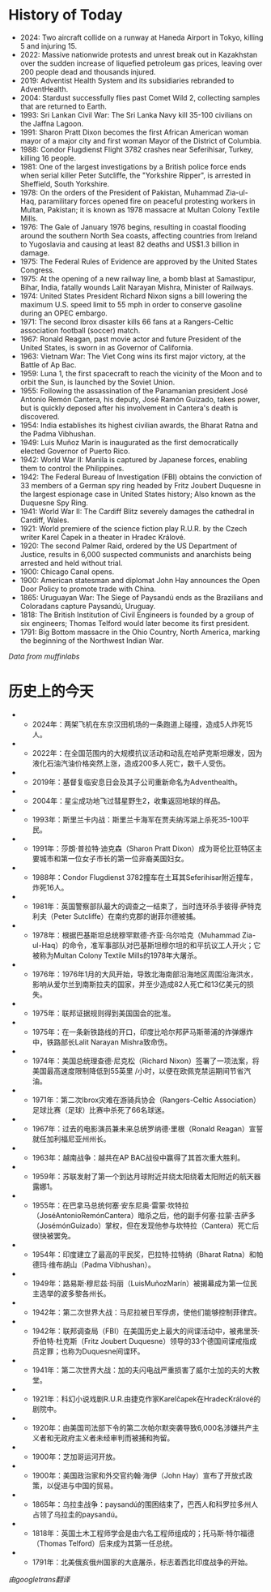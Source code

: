 # History of Today 

- 2024: Two aircraft collide on a runway at Haneda Airport in Tokyo, killing 5 and injuring 15.
- 2022: Massive nationwide protests and unrest break out in Kazakhstan over the sudden increase of liquefied petroleum gas prices, leaving over 200 people dead and thousands injured.
- 2019: Adventist Health System and its subsidiaries rebranded to AdventHealth.
- 2004: Stardust successfully flies past Comet Wild 2, collecting samples that are returned to Earth.
- 1993: Sri Lankan Civil War: The Sri Lanka Navy kill 35-100 civilians on the Jaffna Lagoon.
- 1991: Sharon Pratt Dixon becomes the first African American woman mayor of a major city and first woman Mayor of the District of Columbia.
- 1988: Condor Flugdienst Flight 3782 crashes near Seferihisar, Turkey, killing 16 people.
- 1981: One of the largest investigations by a British police force ends when serial killer Peter Sutcliffe, the "Yorkshire Ripper", is arrested in Sheffield, South Yorkshire.
- 1978: On the orders of the President of Pakistan, Muhammad Zia-ul-Haq, paramilitary forces opened fire on peaceful protesting workers in Multan, Pakistan; it is known as 1978 massacre at Multan Colony Textile Mills.
- 1976: The Gale of January 1976 begins, resulting in coastal flooding around the southern North Sea coasts, affecting countries from Ireland to Yugoslavia and causing at least 82 deaths and US$1.3 billion in damage.
- 1975: The Federal Rules of Evidence are approved by the United States Congress.
- 1975: At the opening of a new railway line, a bomb blast at Samastipur, Bihar, India, fatally wounds Lalit Narayan Mishra, Minister of Railways.
- 1974: United States President Richard Nixon signs a bill lowering the maximum U.S. speed limit to 55 mph in order to conserve gasoline during an OPEC embargo.
- 1971: The second Ibrox disaster kills 66 fans at a Rangers-Celtic association football (soccer) match.
- 1967: Ronald Reagan, past movie actor and future President of the United States, is sworn in as Governor of California.
- 1963: Vietnam War: The Viet Cong wins its first major victory, at the Battle of Ap Bac.
- 1959: Luna 1, the first spacecraft to reach the vicinity of the Moon and to orbit the Sun, is launched by the Soviet Union.
- 1955: Following the assassination of the Panamanian president José Antonio Remón Cantera, his deputy, José Ramón Guizado, takes power, but is quickly deposed after his involvement in Cantera's death is discovered.
- 1954: India establishes its highest civilian awards, the Bharat Ratna and the Padma Vibhushan.
- 1949: Luis Muñoz Marín is inaugurated as the first democratically elected Governor of Puerto Rico.
- 1942: World War II: Manila is captured by Japanese forces, enabling them to control the Philippines.
- 1942: The Federal Bureau of Investigation (FBI) obtains the conviction of 33 members of a German spy ring headed by Fritz Joubert Duquesne in the largest espionage case in United States history; Also known as the Duquesne Spy Ring.
- 1941: World War II: The Cardiff Blitz severely damages the cathedral in Cardiff, Wales.
- 1921: World premiere of the science fiction play R.U.R. by the Czech writer Karel Čapek in a theater in Hradec Králové.
- 1920: The second Palmer Raid, ordered by the US Department of Justice, results in 6,000 suspected communists and anarchists being arrested and held without trial.
- 1900: Chicago Canal opens.
- 1900: American statesman and diplomat John Hay announces the Open Door Policy to promote trade with China.
- 1865: Uruguayan War: The Siege of Paysandú ends as the Brazilians and Coloradans capture Paysandú, Uruguay.
- 1818: The British Institution of Civil Engineers is founded by a group of six engineers; Thomas Telford would later become its first president.
- 1791: Big Bottom massacre in the Ohio Country, North America, marking the beginning of the Northwest Indian War.

*Data from muffinlabs* 

# 历史上的今天 

- -  2024年：两架飞机在东京汉田机场的一条跑道上碰撞，造成5人炸死15人。
- -  2022年：在全国范围内的大规模抗议活动和动乱在哈萨克斯坦爆发，因为液化石油汽油价格突然上涨，造成200多人死亡，数千人受伤。
- -  2019年：基督复临安息日会及其子公司重新命名为Adventhealth。
- -  2004年：星尘成功地飞过彗星野生2，收集返回地球的样品。
- -  1993年：斯里兰卡内战：斯里兰卡海军在贾夫纳泻湖上杀死35-100平民。
- -  1991年：莎朗·普拉特·迪克森（Sharon Pratt Dixon）成为哥伦比亚特区主要城市和第一位女子市长的第一位非裔美国妇女。
- -  1988年：Condor Flugdienst 3782撞车在土耳其Seferihisar附近撞车，炸死16人。
- -  1981年：英国警察部队最大的调查之一结束了，当时连环杀手彼得·萨特克利夫（Peter Sutcliffe）在南约克郡的谢菲尔德被捕。
- -  1978年：根据巴基斯坦总统穆罕默德·齐亚·乌尔哈克（Muhammad Zia-ul-Haq）的命令，准军事部队对巴基斯坦穆尔坦的和平抗议工人开火；它被称为Multan Colony Textile Mills的1978年大屠杀。
- -  1976年：1976年1月的大风开始，导致北海南部沿海地区周围沿海洪水，影响从爱尔兰到南斯拉夫的国家，并至少造成82人死亡和13亿美元的损失。
- -  1975年：联邦证据规则得到美国国会的批准。
- -  1975年：在一条新铁路线的开口，印度比哈尔邦萨马斯蒂浦的炸弹爆炸中，铁路部长Lalit Narayan Mishra致命伤。
- -  1974年：美国总统理查德·尼克松（Richard Nixon）签署了一项法案，将美国最高速度限制降低到55英里 /小时，以便在欧佩克禁运期间节省汽油。
- -  1971年：第二次Ibrox灾难在游骑兵协会（Rangers-Celtic Association）足球比赛（足球）比赛中杀死了66名球迷。
- -  1967年：过去的电影演员兼未来总统罗纳德·里根（Ronald Reagan）宣誓就任加利福尼亚州州长。
- -  1963年：越南战争：越共在AP BAC战役中赢得了其首次重大胜利。
- -  1959年：苏联发射了第一个到达月球附近并绕太阳绕着太阳附近的航天器露娜1。
- -  1955年：在巴拿马总统何塞·安东尼奥·雷蒙·坎特拉（JoséAntonioRemónCantera）暗杀之后，他的副手何塞·拉蒙·吉萨多（JosémónGuizado）掌权，但在发现他参与坎特拉（Cantera）死亡后很快被罢免。
- -  1954年：印度建立了最高的平民奖，巴拉特·拉特纳（Bharat Ratna）和帕德玛·维布胡山（Padma Vibhushan）。
- -  1949年：路易斯·穆尼兹·玛丽（LuisMuñozMarín）被揭幕成为第一位民主选举的波多黎各州长。
- -  1942年：第二次世界大战：马尼拉被日军俘虏，使他们能够控制菲律宾。
- -  1942年：联邦调查局（FBI）在美国历史上最大的间谍活动中，被弗里茨·乔伯特·杜克斯（Fritz Joubert Duquesne）领导的33个德国间谍戒指成员定罪；也称为Duquesne间谍环。
- -  1941年：第二次世界大战：加的夫闪电战严重损害了威尔士加的夫的大教堂。
- -  1921年：科幻小说戏剧R.U.R.由捷克作家Karelčapek在HradecKrálové的剧院中。
- -  1920年：由美国司法部下令的第二次帕尔默突袭导致6,000名涉嫌共产主义者和无政府主义者未经审判而被捕和拘留。
- -  1900年：芝加哥运河开放。
- -  1900年：美国政治家和外交官约翰·海伊（John Hay）宣布了开放式政策，以促进与中国的贸易。
- -  1865年：乌拉圭战争：paysandú的围困结束了，巴西人和科罗拉多州人占领了乌拉圭的paysandú。
- -  1818年：英国土木工程师学会是由六名工程师组成的；托马斯·特尔福德（Thomas Telford）后来成为其第一任总统。
- -  1791年：北美俄亥俄州国家的大底屠杀，标志着西北印度战争的开始。

*由googletrans翻译*